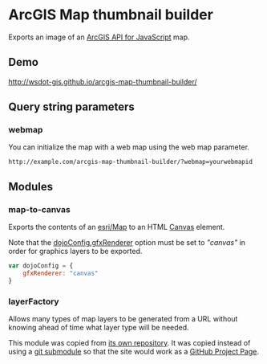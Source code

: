 ArcGIS Map thumbnail builder
============================

Exports an image of an [ArcGIS API for JavaScript] map.

## Demo ##

http://wsdot-gis.github.io/arcgis-map-thumbnail-builder/

## Query string parameters ##

### webmap ###

You can initialize the map with a web map using the web map parameter.

	http://example.com/arcgis-map-thumbnail-builder/?webmap=yourwebmapid

## Modules ##

### map-to-canvas ###

Exports the contents of an [esri/Map] to an HTML [Canvas] element.

Note that the [dojoConfig.gfxRenderer] option must be set to *"canvas"* in order for graphics layers to be exported.

```javascript
var dojoConfig = {
	gfxRenderer: "canvas"
}
```


### layerFactory ###

Allows many types of map layers to be generated from a URL without knowing ahead of time what layer type will be needed.

This module was copied from [its own repository](https://github.com/WSDOT-GIS/LayerFactory). 
It was copied instead of using a [git submodule] so that the site would work as a [GitHub Project Page].

[ArcGIS API for JavaScript]:https://developers.arcgis.com/javascript/
[Canvas]:https://developer.mozilla.org/en-US/docs/Web/API/Canvas_API
[dojoConfig.gfxRenderer]:http://dojotoolkit.org/reference-guide/1.10/dojox/gfx.html#renderer-options
[esri/Map]:https://developers.arcgis.com/javascript/jsapi/map-amd.html
[GitHub Project Page]:https://help.github.com/articles/creating-project-pages-manually
[git submodule]:http://www.git-scm.com/book/en/Git-Tools-Submodules
